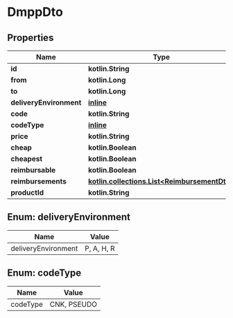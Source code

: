
# DmppDto

## Properties
Name | Type | Description | Notes
------------ | ------------- | ------------- | -------------
**id** | **kotlin.String** |  |  [optional]
**from** | **kotlin.Long** |  |  [optional]
**to** | **kotlin.Long** |  |  [optional]
**deliveryEnvironment** | [**inline**](#DeliveryEnvironmentEnum) |  |  [optional]
**code** | **kotlin.String** |  |  [optional]
**codeType** | [**inline**](#CodeTypeEnum) |  |  [optional]
**price** | **kotlin.String** |  |  [optional]
**cheap** | **kotlin.Boolean** |  |  [optional]
**cheapest** | **kotlin.Boolean** |  |  [optional]
**reimbursable** | **kotlin.Boolean** |  |  [optional]
**reimbursements** | [**kotlin.collections.List&lt;ReimbursementDto&gt;**](ReimbursementDto.md) |  |  [optional]
**productId** | **kotlin.String** |  |  [optional]


<a name="DeliveryEnvironmentEnum"></a>
## Enum: deliveryEnvironment
Name | Value
---- | -----
deliveryEnvironment | P, A, H, R


<a name="CodeTypeEnum"></a>
## Enum: codeType
Name | Value
---- | -----
codeType | CNK, PSEUDO
